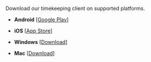 Download our timekeeping client on supported platforms.

   - **Android**  [[Google Play](https://play.google.com/store/apps/details?id=com.laborsync.mobile)]  

   - **iOS**  [[App Store](https://itunes.apple.com/app/labor-sync/id457863027)]  

   - **Windows** [[Download](http://download.laborsync.com/mobile/win/labor-sync-2.9.6-win.exe)]

   - **Mac** [[Download](http://download.laborsync.com/mobile/mac/labor-sync-2.9.6-mac.dmg)]
